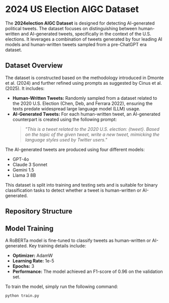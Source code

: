 # 2024 US Election AIGC Dataset

The **2024election AIGC Dataset** is designed for detecting AI-generated political tweets. The dataset focuses on distinguishing between human-written and AI-generated tweets, specifically in the context of the U.S. elections. It leverages a combination of tweets generated by four leading AI models and human-written tweets sampled from a pre-ChatGPT era dataset.

## Dataset Overview

The dataset is constructed based on the methodology introduced in Dmonte et al. (2024) and further refined using prompts as suggested by Cinus et al. (2025). It includes:
- **Human-Written Tweets:** Randomly sampled from a dataset related to the 2020 U.S. Election (Chen, Deb, and Ferrara 2022), ensuring the texts predate widespread large language model (LLM) usage.
- **AI-Generated Tweets:** For each human-written tweet, an AI-generated counterpart is created using the following prompt:
  > *"This is a tweet related to the 2020 U.S. election: {tweet}. Based on the topic of the given tweet, write a new tweet, mimicking the language styles used by Twitter users."*

The AI-generated tweets are produced using four different models:
- GPT-4o
- Claude 3 Sonnet
- Gemini 1.5
- Llama 3 8B

This dataset is split into training and testing sets and is suitable for binary classification tasks to detect whether a tweet is human-written or AI-generated.

## Repository Structure


## Model Training

A RoBERTa model is fine-tuned to classify tweets as human-written or AI-generated. Key training details include:
- **Optimizer:** AdamW
- **Learning Rate:** 1e-5
- **Epochs:** 3
- **Performance:** The model achieved an F1-score of 0.96 on the validation set.

To train the model, simply run the following command:

```bash
python train.py


